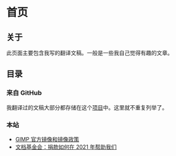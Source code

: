 # 首页

## 关于

此页面主要包含我写的翻译文稿。一般是一些我自己觉得有趣的文章。

## 目录

### 来自 GitHub

我翻译过的文稿大部分都存储在这个[项目](https://github.com/Hanjingxue-Boling/Documentation-archive)中。这里就不重复列举了。

### 本站

- [GIMP 官方镜像和镜像政策](./gimp-mirror-policy.md)
- [文档基金会：捐款如何在 2021 年帮助我们](./donation-help-us.md)